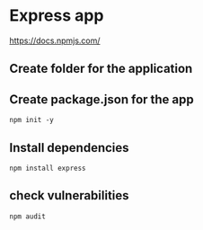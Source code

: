 # Express app 
https://docs.npmjs.com/
## Create folder for the application

## Create package.json for the app

```shell
npm init -y
```
## Install dependencies

```shell
npm install express
```

## check vulnerabilities

```shell
npm audit
```